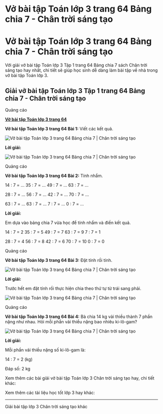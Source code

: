 # Vở bài tập Toán lớp 3 trang 64 Bảng chia 7 - Chân trời sáng tạo

# Vở bài tập Toán lớp 3 trang 64 Bảng chia 7 - Chân trời sáng tạo

Với giải vở bài tập Toán lớp 3 Tập 1 trang 64 Bảng chia 7 sách Chân trời sáng tạo hay nhất, chi tiết sẽ giúp học sinh dễ dàng làm bài tập về nhà trong vở bài tập Toán lớp 3.

## Giải vở bài tập Toán lớp 3 Tập 1 trang 64 Bảng chia 7 - Chân trời sáng tạo

Quảng cáo

[**Vở bài tập Toán lớp 3 trang 64**](https://vietjack.com/vbt-toan-3-ct/vbt-toan-lop-3-trang-64-tap-1.jsp)

**Vở bài tập Toán lớp 3 trang 64 Bài 1:** Viết các kết quả.

![Vở bài tập Toán lớp 3 trang 64 Bảng chia 7 | Chân trời sáng tạo](https://vietjack.com/vbt-toan-3-ct/images/bang-chia-7.PNG)

**Lời giải:**

![Vở bài tập Toán lớp 3 trang 64 Bảng chia 7 | Chân trời sáng tạo](https://vietjack.com/vbt-toan-3-ct/images/bang-chia-7-1.PNG)

Quảng cáo

**Vở bài tập Toán lớp 3 trang 64 Bài 2:** Tính nhẩm.

14 : 7 = … 35 : 7 = … 49 : 7 = … 63 : 7 = …

28 : 7 = … 56 : 7 = … 42 : 7 = … 70 : 7 = …

63 : 7 = … 63 : 7 = … 7 : 7 = … 0 : 7 = …

**Lời giải:**

Em dựa vào bảng chia 7 vừa học để tính nhẩm và điền kết quả.

14 : 7 = 2 35 : 7 = 5 49 : 7 = 7 63 : 7 = 9 7 : 7 = 1

28 : 7 = 4 56 : 7 = 8 42 : 7 = 6 70 : 7 = 10 0 : 7 = 0

Quảng cáo

**Vở bài tập Toán lớp 3 trang 64 Bài 3:** Đặt tính rồi tính.

![Vở bài tập Toán lớp 3 trang 64 Bảng chia 7 | Chân trời sáng tạo](https://vietjack.com/vbt-toan-3-ct/images/bang-chia-7-2.PNG)

**Lời giải:**

Trước hết em đặt tính rồi thực hiện chia theo thứ tự từ trái sang phải.

![Vở bài tập Toán lớp 3 trang 64 Bảng chia 7 | Chân trời sáng tạo](https://vietjack.com/vbt-toan-3-ct/images/bang-chia-7-3.PNG)

Quảng cáo

**Vở bài tập Toán lớp 3 trang 64 Bài 4:** Bà chia 14 kg vải thiều thành 7 phần nặng như nhau. Hỏi mỗi phần vải thiều nặng bao nhiêu ki-lô-gam?

![Vở bài tập Toán lớp 3 trang 64 Bảng chia 7 | Chân trời sáng tạo](https://vietjack.com/vbt-toan-3-ct/images/bang-chia-7-4.PNG)

**Lời giải:**

Mỗi phần vải thiều nặng số ki-lô-gam là:

14 : 7 = 2 (kg)

Đáp số: 2 kg

Xem thêm các bài giải vở bài tập Toán lớp 3 Chân trời sáng tạo hay, chi tiết khác:

Xem thêm các tài liệu học tốt lớp 3 hay khác:

* * *

Giải bài tập lớp 3 Chân trời sáng tạo khác
